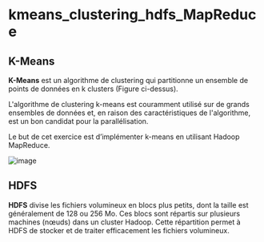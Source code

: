 # kmeans_clustering_hdfs_MapReduce

## K-Means

**K-Means** est un algorithme de clustering qui partitionne un ensemble de points de données en k clusters (Figure ci-dessus). 

L'algorithme de clustering k-means est couramment utilisé sur de grands ensembles de données et, en raison des caractéristiques de l'algorithme, est un bon candidat pour la parallélisation. 

Le but de cet exercice est d’implémenter k-means en utilisant Hadoop MapReduce.

![image](https://github.com/Dembelinho/kmeans_clustering_hdfs_MapReduce/assets/110602716/ebdc3821-afb5-4c3c-8871-ca4e7b2325b4)


## HDFS

**HDFS** divise les fichiers volumineux en blocs plus petits, dont la taille est généralement de 128 ou 256 Mo.
Ces blocs sont répartis sur plusieurs machines (nœuds) dans un cluster Hadoop.
Cette répartition permet à HDFS de stocker et de traiter efficacement les fichiers volumineux.
